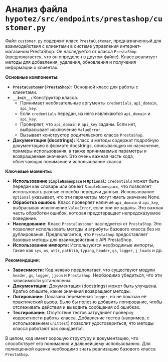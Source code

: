 # Анализ файла `hypotez/src/endpoints/prestashop/customer.py`

Файл `customer.py` содержит класс `PrestaCustomer`, предназначенный для взаимодействия с клиентами в системе управления интернет-магазином PrestaShop. Он наследуется от класса `PrestaShop` (предполагается, что он определен в другом файле).  Класс реализует методы для добавления, удаления, обновления и получения информации о клиентах.

**Основные компоненты:**

* **`PrestaCustomer(PrestaShop)`:**  Основной класс для работы с клиентами.
* **`__init__`:** Конструктор класса.
    * Принимает необязательные аргументы `credentials`, `api_domain`, `api_key`.
    * Если `credentials` передан, из него извлекаются `api_domain` и `api_key`.
    * Проверяет, что `api_domain` и `api_key` заданы. Если нет, выбрасывает исключение `ValueError`.
    * Вызывает конструктор родительского класса `PrestaShop`.
* **Документация (docstrings):**  Класс и методы содержат подробную документацию в формате docstrings, описывающую их назначение, примеры использования, а также принимаемые параметры и возвращаемые значения. Это очень важная часть кода, облегчающая понимание и использование класса.

**Ключевые моменты:**

* **Использование `SimpleNamespace` и `Optional`:** `credentials` может быть передан как словарь или объект `SimpleNamespace`, что позволяет использовать разные способы передачи данных.  Использование `Optional` указывает, что эти параметры могут иметь значение None.
* **Обработка ошибок:**  Класс проверяет наличие `api_domain` и `api_key`, выбрасывая исключение `ValueError`, если они не заданы. Это важная часть обработки ошибок, которая предотвращает непредсказуемое поведение.
* **Наследование:**  Класс `PrestaCustomer` наследуется от `PrestaShop`. Это позволяет использовать методы и атрибуты базового класса без их дублирования. Предполагается, что `PrestaShop` предоставляет базовые методы для взаимодействия с API PrestaShop.
* **Использование импорта:** Используются необходимые импорты, такие как `sys`, `os`, `attr`, `pathlib`, `typing`, `header`, `gs`, `logger`, `j_loads` и др.


**Рекомендации:**

* **Зависимости:**  Код неявно предполагает, что существуют модули `header`, `gs`, `logger`, `jjson` и `PrestaShop`. Необходимо убедиться, что эти зависимости установлены.
* **Документация:** Документация (docstrings) может быть улучшена. Кратко опишите, какие значения возвращают методы.
* **Логирование:** Показана переменная `logger`, но не показан её практический вызов. Было бы полезно добавить логирование, чтобы отслеживать действия и выводить сообщения об ошибках.
* **Тестирование:**  Отсутствие тестов затрудняет проверку корректности работы класса. Добавление тестов (например, с использованием `unittest`) позволит удостовериться, что методы класса работают как ожидается.


В целом, код имеет хорошую структуру и документацию, что способствует его пониманию и дальнейшему использованию.  Для полноценной оценки необходимо знать реализацию базового класса `PrestaShop`.